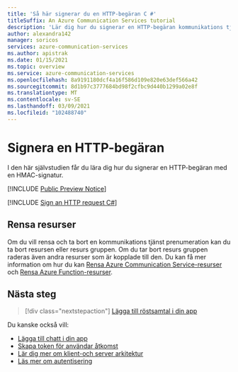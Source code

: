 ```yaml
---
title: 'Så här signerar du en HTTP-begäran C #'
titleSuffix: An Azure Communication Services tutorial
description: 'Lär dig hur du signerar en HTTP-begäran kommunikations tjänster via C #'
author: alexandra142
manager: soricos
services: azure-communication-services
ms.author: apistrak
ms.date: 01/15/2021
ms.topic: overview
ms.service: azure-communication-services
ms.openlocfilehash: 8a9191180dcf4a16f586d109e820e63def566a42
ms.sourcegitcommit: 8d1b97c3777684bd98f2cfbc9d440b1299a02e8f
ms.translationtype: MT
ms.contentlocale: sv-SE
ms.lasthandoff: 03/09/2021
ms.locfileid: "102488740"
---
```

# <a name="sign-an-http-request"></a>Signera en HTTP-begäran

I den här självstudien får du lära dig hur du signerar en HTTP-begäran med en HMAC-signatur.

[!INCLUDE [Public Preview Notice](../includes/public-preview-include.md)]


[!INCLUDE [Sign an HTTP request C#](./includes/hmac-header-csharp.md)]

## <a name="clean-up-resources"></a>Rensa resurser

Om du vill rensa och ta bort en kommunikations tjänst prenumeration kan du ta bort resursen eller resurs gruppen. Om du tar bort resurs gruppen raderas även andra resurser som är kopplade till den. Du kan få mer information om hur du kan [Rensa Azure Communication Service-resurser](../quickstarts/create-communication-resource.md#clean-up-resources) och [Rensa Azure Function-resurser](../../azure-functions/create-first-function-vs-code-csharp.md#clean-up-resources).

## <a name="next-steps"></a>Nästa steg

> [!div class="nextstepaction"]
> [Lägga till röstsamtal i din app](../quickstarts/voice-video-calling/getting-started-with-calling.md)

Du kanske också vill:

- [Lägga till chatt i din app](../quickstarts/chat/get-started.md)
- [Skapa token för användar åtkomst](../quickstarts/access-tokens.md)
- [Lär dig mer om klient-och server arkitektur](../concepts/client-and-server-architecture.md)
- [Läs mer om autentisering](../concepts/authentication.md)
